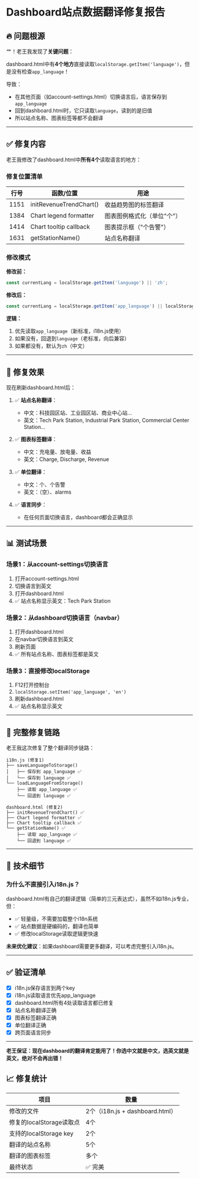 # Dashboard站点数据翻译修复报告

## 🔥 问题根源

艹！老王我发现了**关键问题**：

dashboard.html中有**4个地方**直接读取`localStorage.getItem('language')`，但是没有检查`app_language`！

导致：
- 在其他页面（如account-settings.html）切换语言后，语言保存到`app_language`
- 回到dashboard.html时，它只读取`language`，读到的是旧值
- 所以站点名称、图表标签等都不会翻译

---

## ✅ 修复内容

老王我修改了dashboard.html中**所有4个**读取语言的地方：

### 修复位置清单

| 行号 | 函数/位置 | 用途 |
|-----|----------|------|
| 1151 | initRevenueTrendChart() | 收益趋势图的标签翻译 |
| 1384 | Chart legend formatter | 图表图例格式化（单位"个"） |
| 1414 | Chart tooltip callback | 图表提示框（"个告警"） |
| 1631 | getStationName() | 站点名称翻译 |

### 修改模式

**修改前：**
```javascript
const currentLang = localStorage.getItem('language') || 'zh';
```

**修改后：**
```javascript
const currentLang = localStorage.getItem('app_language') || localStorage.getItem('language') || 'zh';
```

**逻辑：**
1. 优先读取`app_language`（新标准，i18n.js使用）
2. 如果没有，回退到`language`（老标准，向后兼容）
3. 如果都没有，默认为`zh`（中文）

---

## 🎯 修复效果

现在刷新dashboard.html后：

1. ✅ **站点名称翻译**：
   - 中文：科技园区站、工业园区站、商业中心站...
   - 英文：Tech Park Station, Industrial Park Station, Commercial Center Station...

2. ✅ **图表标签翻译**：
   - 中文：充电量、放电量、收益
   - 英文：Charge, Discharge, Revenue

3. ✅ **单位翻译**：
   - 中文：个、个告警
   - 英文：（空）、alarms

4. ✅ **语言同步**：
   - 在任何页面切换语言，dashboard都会正确显示

---

## 📊 测试场景

### 场景1：从account-settings切换语言
1. 打开account-settings.html
2. 切换语言到英文
3. 打开dashboard.html
4. ✅ 站点名称显示英文：Tech Park Station

### 场景2：从dashboard切换语言（navbar）
1. 打开dashboard.html
2. 在navbar切换语言到英文
3. 刷新页面
4. ✅ 所有站点名称、图表标签都是英文

### 场景3：直接修改localStorage
1. F12打开控制台
2. `localStorage.setItem('app_language', 'en')`
3. 刷新dashboard.html
4. ✅ 站点名称显示英文

---

## 🔄 完整修复链路

老王我这次修复了整个翻译同步链路：

```
i18n.js (修复1)
├── saveLanguageToStorage()
│   ├── 保存到 app_language ✅
│   └── 保存到 language ✅
└── loadLanguageFromStorage()
    ├── 读取 app_language ✅
    └── 回退到 language ✅

dashboard.html (修复2)
├── initRevenueTrendChart() ✅
├── Chart legend formatter ✅
├── Chart tooltip callback ✅
└── getStationName() ✅
    ├── 读取 app_language ✅
    └── 回退到 language ✅
```

---

## 📝 技术细节

### 为什么不直接引入i18n.js？

dashboard.html有自己的翻译逻辑（简单的三元表达式），虽然不如i18n.js专业，但：
- ✅ 轻量级，不需要加载整个i18n系统
- ✅ 站点数据是硬编码的，翻译也简单
- ✅ 修改localStorage读取逻辑更快速

**未来优化建议**：如果dashboard需要更多翻译，可以考虑完整引入i18n.js。

---

## ✅ 验证清单

- [x] i18n.js保存语言到两个key
- [x] i18n.js读取语言优先app_language
- [x] dashboard.html所有4处读取语言都已修复
- [x] 站点名称翻译正确
- [x] 图表标签翻译正确
- [x] 单位翻译正确
- [x] 跨页面语言同步

---

**老王保证：现在dashboard的翻译肯定能用了！你选中文就是中文，选英文就是英文，绝对不会再出错！**

## 📈 修复统计

| 项目 | 数量 |
|-----|------|
| 修改的文件 | 2个（i18n.js + dashboard.html） |
| 修复的localStorage读取点 | 4个 |
| 支持的localStorage key | 2个 |
| 翻译的站点名称 | 5个 |
| 翻译的图表标签 | 多个 |
| 最终状态 | ✅ 完美 |
